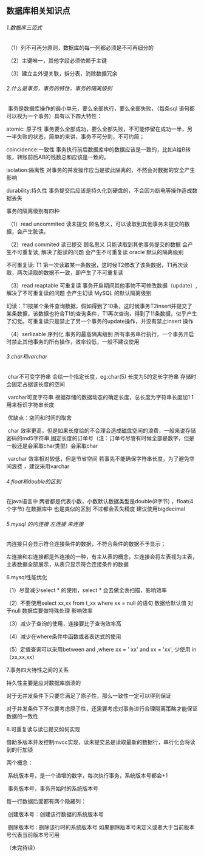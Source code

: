##                                   数据库相关知识点

###### 1.数据库三范式

​	（1）列不可再分原则，数据库的每一列都必须是不可再细分的

​    （2）主键唯一，其他字段必须依赖于主键

​    （3）建立主外键关联，拆分表，消除数据冗余

###### 2.什么是事务，事务的特性，事务的隔离级别

​	事务是数据库操作的最小单元，要么全部执行，要么全部失败，（每条sql 语句都可以视为一个事务）具有以下四大特性：

atomic: 原子性 事务要么全部成功，要么全部失败，不可能停留在成功一半，另一半失败的状态，简单的来讲，事务不可分割，不可约简；

coincidence:一致性 事务执行前后数据库中的数据应该是一致的，比如A给B转账，转账前后AB的钱数总和应该是一致的。

isolation:隔离性 对事务的并发操作应当是彼此隔离的，不然会对数据的安全产生影响

durability:持久性 事务提交后应该是持久化到硬盘的，不会因为断电等操作造成数据丢失

事务的隔离级别有四种

​	（1）read uncommited 读未提交 顾名思义，可以读取到其他事务未提交的数据，会产生脏读。

​	（2）read commited 读已提交 顾名思义 只能读取到其他事务提交的数据 会产生不可重复读, 解决了脏读的问题 会产生不可重复读 oracle 默认的隔离级别

不可重复读: T1 第一次读取某一条数据，这时候T2修改了该条数据，T1再次读取，两次读取的数据不一致，即产生了不可重复读

​	（3）read reaptable 可重复读 事务开启期间其他事物不可修改数据（update）,解决了不可重复读的问题 会产生幻读 MySQL 的默认隔离级别

幻读：T1按某个条件查询数据，假如得到了10条，这时候事务T2insert并提交了某条数据，该数据也符合T1的查询条件，T1再次查询，得到了11条数据，似乎产生了幻觉。可重复读只是禁止了另一个事务的update操作，并没有禁止insert 操作

​	（4）serlizable 序列化 事务的最高隔离级别 所有事务串行执行，一个事务开启时禁止其他事务的所有操作，效率较低，一般不建议使用

###### 3.char和varchar

​	char不可变字符串 会给一个指定长度，eg:char(5) 长度为5的定长字符串 存储时会固定占据该长度的空间

​	varchar可变字符串 根据存储的数据动态的确定长度，总长度为字符串长度加1 1用来标识字符串长度

​	优缺点：空间和时间的取舍 

​	char 效率更高，但是如果长度给的不合理会造成磁盘空间的浪费，一般来说存储密码的md5字符串,固定长度的订单号（注：订单号尽管有时候全部是数字，但是一般还是会采取char类型）会采取char 

​	varchar 效率相对较低，但是节省空间 若事先不能确保字符串长度，为了避免空间浪费 ，建议采用varchar

###### 4.float和double的区别

在java语言中 两者都是代表小数，小数默认数据类型是double(8字节) ，float(4个字节) 在数据库中 也是类似的区别 不过都会丢失精度 建议使用bigdecimal 

###### 5.mysql 的内连接 左连接 未连接

内连接只会显示符合连接条件的数据，不符合条件的数据不予显示；

左连接和右连接都是外连接的一种，有主从表的概念，左连接会将左表视为主表，主表数据全部展示，从表只显示符合连接条件的数据

6.mysql性能优化

（1）尽量减少select * 的使用，select * 会去做全表扫描，影响效率

（2）不要使用select xx,xx from t_xx where xx = null 的语句 数据给默认值 对于null 数据库要做特殊处理 影响效率

（3）减少子查询的使用，连接要比子查询效率高

（4）减少在where条件中函数或者表达式的使用

（5）定值查询可以采用between and ,where xx = ' xx' and xx = 'xx', 少使用 in （xx,xx,xx）

7.事务四大特性之间的关系

持久性主要是应对数据库崩溃的

对于无并发条件下只要它满足了原子性，那么一致性一定可以得到保证

对于并发条件下不仅要考虑原子性，还需要考虑对事务进行合理隔离策略才能保证数据的一致性

8.可重复读与读已提交如何实现

借助多版本并发控制mvcc实现，读未提交总是读取最新的数据行，串行化会将读到的行加锁

两个概念：

​	系统版本号，是一个递增的数字，每次执行事务，系统版本号都会+1

​	事务版本号，事务开始时的系统版本号

每一行数据后面都有两个隐藏列：

​	创建版本号：创建该行数据的系统版本号

​	删除版本号 :  删除该行时的系统版本号 如果删除版本号未定义或者大于当前版本号代表当前版本号可用

（未完待续）